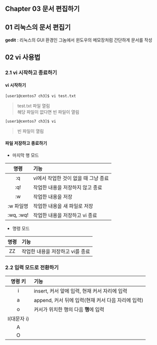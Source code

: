 ## Chapter 03 문서 편집하기  

## 01 리눅스의 문서 편집기
**gedit** : 리눅스의 GUI 환경인 그놈에서 윈도우의 메모장처럼 간단하게 문서를 작성  




## 02 vi 사용법
### 2.1 vi 시작하고 종료하기
#### vi 시작하기
```linux
[user1@centos7 ch3]$ vi test.txt
```
> test.txt 파일 열림  
> 해당 파일이 없다면 빈 파일이 열림
```linux
[user1@centos7 ch3]$ vi 
```
> 빈 파일이 열림  

#### 파일 저장하고 종료하기
- 마지막 행 모드

|명령 |기능|
|:-:|:-|
|:q|vi에서 작업한 것이 없을 때 그냥 종료|
|:q!|작업한 내용을 저장하지 않고 종료|
|:w| 작업한 내용을 저장|
|:w 파일명|작업한 내용을 새 파일로 저장|
|:wq, :wq!|작업한 내용을 저장하고 vi 종료|  

- 명령 모드  

|명령 |기능|
|:-:|:-|
|ZZ|작업한 내용을 저장하고 vi를 종료|  

### 2.2 입력 모드로 전환하기  
|명령 키|기능|
|:-:|:-|
|i|insert, 커서 앞에 입력, 현재 커서 자리에 입력|
|a|append, 커서 뒤에 입력(현재 커서 다음 자리에 입력)|
|o|커서가 위치한 행의 다음 **행**에 입력|
|I(대문자 i)||
|A||
|O||

